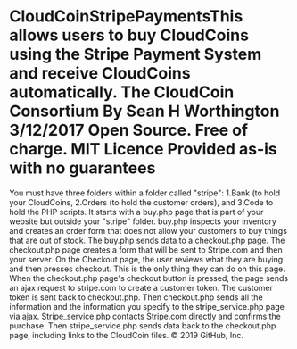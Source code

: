 # CloudCoinStripePaymentsThis allows users to buy CloudCoins using the Stripe Payment System and receive CloudCoins automatically. The CloudCoin Consortium By Sean H Worthington 3/12/2017 Open Source. Free of charge. MIT Licence Provided as-is with no guarantees
You must have three folders within a folder called "stripe": 1.Bank (to hold your CloudCoins, 2.Orders (to hold the customer orders), and 3.Code to hold the PHP scripts.
It starts with a buy.php page that is part of your website but outside your "stripe" folder. buy.php inspects your inventory and creates an order form that does not allow your customers to buy things that are out of stock.
The buy.php sends data to a checkout.php page. The checkout.php page creates a form that will be sent to Stripe.com and then your server. On the Checkout page, the user reviews what they are buying and then presses checkout. This is the only thing they can do on this page. When the checkout.php page's checkout button is pressed, the page sends an ajax request to stripe.com to create a customer token. The customer token is sent back to checkout.php. Then checkout.php sends all the information and the information you specify to the stripe_service.php page via ajax. Stripe_service.php contacts Stripe.com directly and confirms the purchase. Then stripe_service.php sends data back to the checkout.php page, including links to the CloudCoin files.
© 2019 GitHub, Inc.
